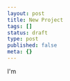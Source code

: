 ```yaml
---
layout: post
title: New Project
tags: []
status: draft
type: post
published: false
meta: {}
---
```

I'm
